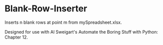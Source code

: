 # Blank-Row-Inserter

Inserts n blank rows at point m from mySpreadsheet.xlsx.

Designed for use with Al Sweigart's Automate the Boring Stuff with Python: Chapter 12.
